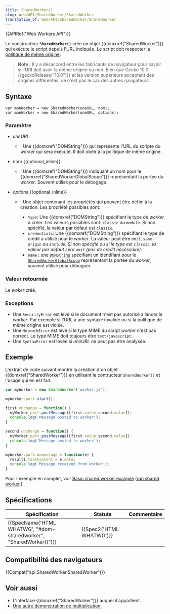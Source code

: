 ```yaml
---
title: SharedWorker()
slug: Web/API/SharedWorker/SharedWorker
translation_of: Web/API/SharedWorker/SharedWorker
---
```

{{APIRef("Web Workers API")}}

Le constructeur **`SharedWorker()`** crée un objet {{domxref("SharedWorker")}} qui exécute le script depuis l'URL indiquée. Le script doit respecter la [politique de même origine](/fr/docs/Web/Security/Same-origin_policy).

> **Note :** Il y a désaccord entre les fabricants de navigateur pour savoir si l'URI doit avoir la même origine ou non. Bien que Gecko 10.0 {{geckoRelease("10.0")}} et les version supérieurs acceptent des origines différentes, ce n'est pas le cas des autres navigateurs.

## Syntaxe

    var monWorker = new SharedWorker(uneURL, nom);
    var monWorker = new SharedWorker(uneURL, options);

### Paramètre

- _uneURL_
  - : Une {{domxref("DOMString")}} qui représente l'URL du scripte du _worker_ qui sera exécuté. Il doit obéir à la politique de même origine.
- nom {{optional_inline}}
  - : Une {{domxref("DOMString")}} indiquant un nom pour le {{domxref("SharedWorkerGlobalScope")}} représentant la portée du _worker_. Souvent utilisé pour le débogage.
- _options_ {{optional_inline}}

  - : Une objet contenant les propriétés qui peuvent être défini à la création. Les propriété possibles sont:

    - `type`: Une {{domxref("DOMString")}} spécifiant le type de _worker_ à créer. Les valeurs possibles sont: `classic` ou `module`. Si non spécifié, la valeur par défaut est `classic`.
    - `credentials`: Une {{domxref("DOMString")}} spécifiant le type de crédit à utilisé pour le _worker_. La valeur peut être _`omit`_, `same-origin` ou _`include`. Si non spécifié ou si le type est `classic`, la valeur par défaut sera `omit` (pas de crédit nécéssaire)._
    - `name`&nbsp;: une [`DOMString`](/fr/docs/Web/API/DOMString) spécifiant un identifiant pour le [`SharedWorkerGlobalScope`](/fr/docs/Web/API/SharedWorkerGlobalScope) représentant la portée du _worker_, souvent utilisé pour déboguer.

### Valeur retournée

Le _woker_ créé.

### Exceptions

- Une `SecurityError` est levé si le document n'est pas autorisé à lancer le _worker_. Par exemple si l'URL a une syntaxe invalide ou si la politique de même origine est violée.
- Une `NetworkError` est levé si le type MIME du script _worker_ n'est pas correct. Le type MIME doit toujours être `text/javascript`.
- Une `SyntaxError` est levée si _uneURL_ ne peut pas être analysée.

## Exemple

L'extrait de code suivant montre la création d'un objet {{domxref("SharedWorker")}} en utilisant le contructeur `SharedWorker()` et l'usage qui en est fait.

```js
var myWorker = new SharedWorker('worker.js');

myWorker.port.start();

first.onchange = function() {
  myWorker.port.postMessage([first.value,second.value]);
  console.log('Message posted to worker');
}

second.onchange = function() {
  myWorker.port.postMessage([first.value,second.value]);
  console.log('Message posted to worker');
}

myWorker.port.onmessage = function(e) {
  result1.textContent = e.data;
  console.log('Message received from worker');
}
```

Pour l'exemple en complet, voir [Basic shared worker example](https://github.com/mdn/simple-shared-worker) ([run shared worker](http://mdn.github.io/simple-shared-worker/).)

## Spécifications

| Spécification                                                                            | Statuts                          | Commentaire |
| ---------------------------------------------------------------------------------------- | -------------------------------- | ----------- |
| {{SpecName('HTML WHATWG', "#dom-sharedworker", "SharedWorker()")}} | {{Spec2('HTML WHATWG')}} |             |

## Compatibilité des navigateurs

{{Compat("api.SharedWorker.SharedWorker")}}

## Voir aussi

- L'interface {{domxref("SharedWorker")}} auquel il appartient.
- [Une autre démonstration de multiplication.](https://anlexn.github.io/shared-worker-mdn/)
